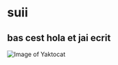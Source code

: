 # suii
## bas cest hola et jai ecrit
![Image of Yaktocat](https://octodex.github.com/images/yaktocat.png)
